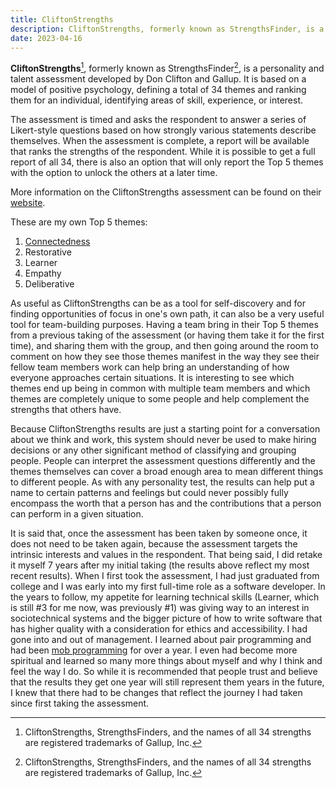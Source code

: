```yaml
---
title: CliftonStrengths
description: CliftonStrengths, formerly known as StrengthsFinder, is a personality and talent assessment developed by Don Clifton and Gallup. It is based on a model of positive psychology, defining a total of 34 themes and ranking them for an individual, identifying areas of skill, experience, or interest.
date: 2023-04-16
---
```


**CliftonStrengths**[^1], formerly known as StrengthsFinder[^1], is a personality and talent assessment developed by Don
Clifton and Gallup. It is based on a model of positive psychology, defining a total of 34 themes and ranking them for an
individual, identifying areas of skill, experience, or interest.

The assessment is timed and asks the respondent to answer a series of Likert-style questions based on how strongly
various statements describe themselves. When the assessment is complete, a report will be available that ranks the
strengths of the respondent. While it is possible to get a full report of all 34, there is also an option that will only
report the Top 5 themes with the option to unlock the others at a later time.

More information on the CliftonStrengths assessment can be found on
their [website](https://www.gallup.com/cliftonstrengths/en/252137/home.aspx).

These are my own Top 5 themes:

1. [Connectedness](/thoughts/connectedness)
2. Restorative
3. Learner
4. Empathy
5. Deliberative

As useful as CliftonStrengths can be as a tool for self-discovery and for finding opportunities of focus in one's own
path, it can also be a very useful tool for team-building purposes. Having a team bring in their Top 5 themes from a
previous taking of the assessment (or having them take it for the first time), and sharing them with the group, and then
going around the room to comment on how they see those themes manifest in the way they see their fellow team members
work can help bring an understanding of how everyone approaches certain situations. It is interesting to see which
themes end up being in common with multiple team members and which themes are completely unique to some people and help
complement the strengths that others have.

Because CliftonStrengths results are just a starting point for a conversation about we think and work, this system
should never be used to make hiring decisions or any other significant method of classifying and grouping people. People
can interpret the assessment questions differently and the themes themselves can cover a broad enough area to mean
different things to different people. As with any personality test, the results can help put a name to certain patterns
and feelings but could never possibly fully encompass the worth that a person has and the contributions that a person
can perform in a given situation.

It is said that, once the assessment has been taken by someone once, it does not need to be taken again, because the
assessment targets the intrinsic interests and values in the respondent. That being said, I did retake it myself 7 years
after my initial taking (the results above reflect my most recent results). When I first took the assessment, I had just
graduated from college and I was early into my first full-time role as a software developer. In the years to follow, my
appetite for learning technical skills (Learner, which is still #3 for me now, was previously #1) was giving way to an
interest in sociotechnical systems and the bigger picture of how to write software that has higher quality with a
consideration for ethics and accessibility. I had gone into and out of management. I learned about pair programming and
had been [mob programming](/thoughts/mob-programming) for over a year. I even had become more spiritual and learned so
many more things about myself and why I think and feel the way I do. So while it is recommended that people trust and
believe that the results they get one year will still represent them years in the future, I knew that there had to be
changes that reflect the journey I had taken since first taking the assessment.

[^1]: CliftonStrengths, StrengthsFinders, and the names of all 34 strengths are registered trademarks of Gallup, Inc.